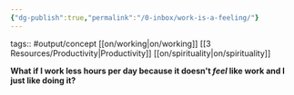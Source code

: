 ```yaml
---
{"dg-publish":true,"permalink":"/0-inbox/work-is-a-feeling/"}
---
```


tags:: #output/concept [[on/working\|on/working]] [[3 Resources/Productivity\|Productivity]] [[on/spirituality\|on/spirituality]]

**What if I work less hours per day because it doesn't *feel* like work and I just like doing it?**